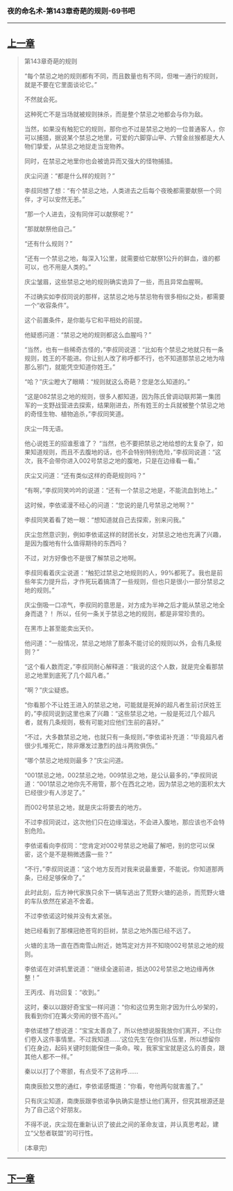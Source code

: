 ### 夜的命名术-第143章奇葩的规则-69书吧

--------
[上一章](./59689b7604e81c90e64b085631f0e039.md)
--------


>
>
>
>第143章奇葩的规则
>
>“每个禁忌之地的规则都有不同，而且数量也有不同，但唯一通行的规则，就是不要在它里面谈论它。”
>
>不然就会死。
>
>这种死亡不是当场就被规则抹杀，而是整个禁忌之地都会与你为敌。
>
>当然，如果没有触犯它的规则，那你也不过是禁忌之地的一位普通客人，你可以捕猎，据说某个禁忌之地里，可爱的六脚穿山甲、六臂金丝猴都是大人物们挚爱，从禁忌之地捉走当宠物养。
>
>同时，在禁忌之地里你也会被诡异而又强大的怪物捕猎。
>
>庆尘问道：“都是什么样的规则？”
>
>李叔同想了想：“有个禁忌之地，人类进去之后每个夜晚都需要献祭一个同伴，才可以安然无恙。”
>
>“那一个人进去，没有同伴可以献祭呢？”
>
>“那就献祭他自己。”
>
>“还有什么规则？”
>
>“还有一个禁忌之地，每深入1公里，就需要给它献祭1公升的鲜血，谁的都可以，也不用是人类的。”
>
>庆尘皱眉，这些禁忌之地的规则确实诡异了一些，而且异常血腥啊。
>
>不过确实如李叔同说的那样，这禁忌之地与禁忌物有很多相似之处，都需要一个“收容条件”。
>
>这个前置条件，是你能与它和平相处的前提。
>
>他疑惑问道：“禁忌之地的规则都这么血腥吗？”
>
>“当然，也有一些稀奇古怪的，”李叔同说道：“比如有个禁忌之地就只有一条规则，姓王的不能进。你让别人改了称呼都不行，也不知道那禁忌之地为啥那么邪门，就能凭空知道你姓王。”
>
>“哈？”庆尘瞪大了眼睛：“规则就这么奇葩？您是怎么知道的。”
>
>“这是082禁忌之地的规则，很多人都知道，因为陈氏曾调动联邦第一集团军的一支野战营进去探索，结果刚进去，所有姓王的士兵就被整个禁忌之地的奇怪生物、植物追杀，”李叔同笑道。
>
>庆尘一阵无语。
>
>他心说姓王的招谁惹谁了？
>“当然，也不要把禁忌之地给想的太复杂了，如果知道规则，而且不去腹地的话，也不会特别特别危险，”李叔同说道：“这次，我不会带你进入002号禁忌之地的腹地，只是在边缘看一看。”
>
>庆尘又问道：“还有类似这样的奇葩规则吗？”
>
>“有啊，”李叔同笑吟吟的说道：“还有一个禁忌之地是，不能流血到地上。”
>
>这时候，李依诺漫不经心的问道：“您说的是几号禁忌之地啊？”
>
>李叔同笑着看了她一眼：“想知道就自己去探索，别来问我。”
>
>庆尘忽然意识到，例如李依诺这样的财团长女，对禁忌之地也充满了兴趣，是因为腹地有什么值得期待的东西吗？
>
>不过，对方好像也不是很了解禁忌之地啊。
>
>李叔同看着庆尘说道：“触犯过禁忌之地规则的人，99%都死了。我也是前些年实力提升后，才作死玩着搞清了一些规则，但也只是很小一部分禁忌之地的规则。”
>
>庆尘倒吸一口凉气，李叔同的意思是，对方成为半神之后才能从禁忌之地全身而退？！
>所以，任何一条关于禁忌之地的规则，都是非常珍贵的。
>
>在黑市上甚至能卖出天价。
>
>他问道：“一般情况，禁忌之地除了那条不能讨论的规则以外，会有几条规则？”
>
>“这个看人数而定，”李叔同耐心解释道：“我说的这个人数，就是完全看那禁忌之地里到底死了几个超凡者。”
>
>“啊？”庆尘疑惑。
>
>“你看那个不让姓王进入的禁忌之地，可能就是死掉的超凡者生前讨厌姓王的，”李叔同说到这里也来了兴趣：“这些禁忌之地，一般是死过几个超凡者，就有几条规则，极有可能对应他们生前的喜好。”
>
>“不过，大多数禁忌之地，也就只有一条规则，”李依诺补充道：“毕竟超凡者很少扎堆死亡，除非爆发过激烈的战斗两败俱伤。”
>
>“哪个禁忌之地规则最多？”庆尘问道。
>
>“001禁忌之地，002禁忌之地，009禁忌之地，是公认最多的，”李叔同说道：“001禁忌之地你先不用管，那个在西北之地，因为禁忌之地的面积太大已经很少有人涉足了。”
>
>而002号禁忌之地，就是庆尘将要去的地方。
>
>不过李叔同说过，这次他们只在边缘溜达，不会进入腹地，那应该也不会特别危险。
>
>李依诺看向李叔同：“您肯定对002号禁忌之地最了解吧，别的您可以保密，这个是不是稍微透露一些？”
>
>“不行，”李叔同说道：“这个地方反而对我来说最重要，不能说。你知道那两条，已经足够保命了。”
>
>此时此刻，后方神代家族只余下一辆车逃出了荒野火塘的追杀，而荒野火塘的车队依然在紧追不舍着。
>
>不过李依诺这时候并没有太紧张。
>
>她已经看到了那棵冠绝苍穹的巨树，禁忌之地外围已经不远了。
>
>火塘的主场一直在西南雪山附近，她笃定对方并不知晓002号禁忌之地的规则。
>
>李依诺在对讲机里说道：“继续全速前进，抵达002号禁忌之地边缘再休整！”
>
>王丙戌、肖功回复：“收到。”
>
>这时，秦以以跟好奇宝宝一样问道：“你和这位男生刚才因为什么吵架的，我看到你们在篝火旁闹的很不高兴。”
>
>李依诺想了想说道：“宝宝太善良了，所以他想说服我放你们离开，不让你们卷入这件事情里。不过我知道……‘这位先生’在你们队伍里，所以想留你们在身边，起码关键时刻能保住一条命。唉，我家宝宝就是这么的善良，跟其他人都不一样。”
>
>秦以以打了个寒颤，有点受不了这称呼……
>
>南庚辰脸又憋的通红，李依诺感慨道：“你看，夸他两句就害羞了。”
>
>只有庆尘知道，南庚辰跟李依诺争执确实是想让他们离开，但究其根源还是为了自己这个好朋友。
>
>不得不说，庆尘现在重新认识了彼此之间的革命友谊，并认真思考起，建立“父愁者联盟”的可行性。
>
>(本章完)
>
>

--------
[下一章](./679cb19635ea67b1440b64a1126fad61.md)
--------
